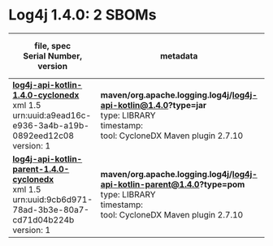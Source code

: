 Log4j 1.4.0: 2 SBOMs
=======

| file, spec<br>Serial Number, version| metadata | components<br>by type<br>- libs purl types |
| ----------------------------------- | -------- | ------------------------------------------ |
| **[log4j-api-kotlin-1.4.0-cyclonedx](maven/org.apache.logging.log4j/log4j-api-kotlin/1.4.0/log4j-api-kotlin-1.4.0-cyclonedx.xml)**<br>xml 1.5<br>urn:uuid:a9ead16c-e936-3a4b-a19b-0892eed12c08<br>version: 1 | **maven/org.apache.logging.log4j/log4j-api-kotlin@1.4.0?type=jar**<br>type: LIBRARY<br>timestamp: <br>tool: CycloneDX Maven plugin 2.7.10 | 12<br>`library`: 12 <br>- `maven`: 12  |
| **[log4j-api-kotlin-parent-1.4.0-cyclonedx](maven/org.apache.logging.log4j/log4j-api-kotlin-parent/1.4.0/log4j-api-kotlin-parent-1.4.0-cyclonedx.xml)**<br>xml 1.5<br>urn:uuid:9cb6d971-78ad-3b3e-80a7-cd71d04b224b<br>version: 1 | **maven/org.apache.logging.log4j/log4j-api-kotlin-parent@1.4.0?type=pom**<br>type: LIBRARY<br>timestamp: <br>tool: CycloneDX Maven plugin 2.7.10 | 13<br>`library`: 13 <br>- `maven`: 13  |
